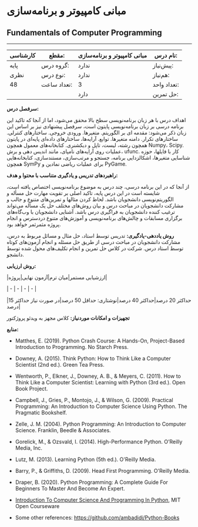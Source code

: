# مبانی کامپیوتر و برنامه‌سازی
## Fundamentals of Computer Programming
_______________________________________________________________________________
| کارشناسی | مقطع:       | مبانی کامپیوتر و برنامه‌سازی | نام درس:    |
| -------- | ----------- | ---------------------------- | ----------- |
| پایه     | گروه درس:   | ندارد                        | پیش‌نیاز:   |
| نظری     | نوع درس:    | ندارد                        | هم‌نیاز:    |
| 48       | تعداد ساعت: | 3                            | تعداد واحد: |
|          |             |  دارد                        | حل تمرین:   |

**سرفصل درس:**

اهداف درس با هر زبان برنامه‌نویسی سطح بالا محقق می‌شود، اما از آنجا که تاکید این برنامه درسی بر زبان برنامه‌نویسی پایتون است، سرفصل پیشنهادی نیز بر اساس این زبان ذکر می‌شود: مقدمه ای بر الگوریتم. متغیرها. ورودی خروجی. ساختارهای کنترلی. ساختارهای تکرار. دامنه متغیرها. توابع. آرایه‌ها، ساختارهای داده‌ای پایه‌ای در پایتون همچون رشته‌، لیست‌، تاپل و دیکشنری. کتابخانه‌های معمول همچون Numpy، Scipy. عملیات روی آرایه‌های نامپای، مانند اندیس دهی و برش، ufunc. کار با فایلها، حوزه شناسایی متغیرها، اشکالزدایی برنامه، جستجو و مرتب‌سازی، مستندسازی، کتابخانه‌هایی همچون SymPy برای عملیات ریاضی نمادین و PyGame. 

**راهبردهای تدریس و یادگیری متناسب با محتوا و هدف:**

از آنجا که در این برنامه درسی، چند درس به موضوع برنامه‌نویسی اختصاص یافته است، شایسته است در این درس پایه، تاکید اصلی بر تقویت مهارت حل مسأله و الگوریتم‌نویسی دانشجویان باشد. لحاظ کردن مثالها و تمرین‌های متنوع و جالب و مشارکت دانشجویان در مباحث درس و بیان روش‌های مختلف حل یک مسأله می‌تواند ترغیب کننده دانشجویان به فراگیری درس باشد. آشنایی دانشجویان با وب‌گاه‌های برگزاری مسابقات و چالش‌های برنامه‌نویسی و آموزش‌های متنوع دردسترس و انجام پروژه مثمرثمر خواهد بود. 

**روش یاددهی-یادگیری:** تدریس توسط استاد، حل مثال و مسائل مربوط به درس، مشارکت دانشجویان در مباحث درسی از طریق حل مسئله و انجام آزمون‌های کوتاه توسط استاد درس.  شرکت در کلاس حل تمرین و انجام تکلیف‌های محول شده توسط دانشجو.

**روش ارزیابی:**

|ارزشیابی مستمر|میان ترم|آزمون نهایی|پروژه|

| - | - | - | - |

|حداکثر 20 درصد|حداکثر 40 درصد|نوشتاری: حداقل 50 درصد|در صورت نیاز حداکثر 15 درصد|

**تجهیزات و امکانات موردنیاز:** کلاس مجهز به ویدئو پروژکتور

**منابع:**


- Matthes, E. (2019). Python Crash Course: A Hands-On, Project-Based Introduction to Programming. No Starch Press.

- Downey, A. (2015). Think Python: How to Think Like a Computer Scientist (2nd ed.). Green Tea Press.

- Wentworth, P., Elkner, J., Downey, A. B., & Meyers, C. (2011). How to Think Like a Computer Scientist: Learning with Python (3rd ed.). Open Book Project.

- Campbell, J., Gries, P., Montojo, J., & Wilson, G. (2009). Practical Programming: An Introduction to Computer Science Using Python. The Pragmatic Bookshelf.

- Zelle, J. M. (2004). Python Programming: An Introduction to Computer Science. Franklin, Beedle & Associates.

- Gorelick, M., & Ozsvald, I. (2014). High-Performance Python. O’Reilly Media, Inc.

- Lutz, M. (2013). Learning Python (5th ed.). O'Reilly Media.

- Barry, P., & Griffiths, D. (2009). Head First Programming. O'Reilly Media.

- Draper, B. (2020). Python Programming: A Complete Guide For Beginners To Master And Become An Expert.

- [Introduction To Computer Science And Programming In Python](https://ocw.mit.edu/courses/6-0001-introduction-to-computer-science-and-programming-in-python-fall-2016/pages/lecture-slides-code/), MIT Open Courseware

- Some other references: <https://github.com/ambadidi/Python-Books>
